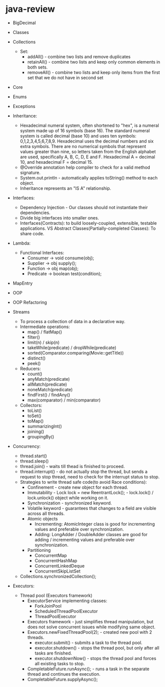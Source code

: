 # java-review

- BigDecimal

- Classes

- Collections
    - Set:
        - addAll() - combine two lists and remove duplicates
        - retainAll() - combine two lists and keep only common elements in both sets.
        - removeAll() - combine two lists and keep only items from the first set that we do not have in second set

- Core

- Enums

- Exceptions

- Inheritance:
    - Hexadecimal numeral system, often shortened to "hex", is a numeral system made up of 16 symbols (base 16). The standard numeral system is called decimal (base 10) and uses ten symbols: 0,1,2,3,4,5,6,7,8,9. Hexadecimal uses the decimal numbers and six extra symbols. There are no numerical symbols that represent values greater than nine, so letters taken from the English alphabet are used, specifically A, B, C, D, E and F. Hexadecimal A = decimal 10, and hexadecimal F = decimal 15.
    - @Override annotation help compiler to check for a valid method signature.
    - System.out.println - automatically applies toString() method to each object.
    - Inheritance represents an "IS A" relationship. 
 
- Interfaces:
    - Dependency Injection - Our classes should not instantiate their dependencies.
    - Divide big interfaces into smaller ones.
    - Interfaces(Contracts): to build loosely-coupled, extensible, testable applications. VS Abstract Classes(Partially-completed Classes): To share code.

- Lambda:
    - Functional Interfaces:
        - Consumer -> void consume(obj);
        - Supplier -> obj supply();
        - Function -> obj map(obj);
        - Predicate -> boolean test(condition);

- MapEntry

- OOP

- OOP Refactoring

- Streams
    - To process a collection of data in a declarative way.
    - Intermediate operations:
        - map() / flatMap()
        - filter()
        - limit(n) / skip(n)
        - takeWhile(predicate) / dropWhile(predicate)
        - sorted(Comparator.comparing(Movie::getTitle))
        - distinct()
        - peek()
    - Reducers:
        - count()
        - anyMatch(predicate)
        - allMatch(predicate)
        - noneMatch(predicate)
        - findFirst() / findAny()
        - max(comparator) / min(comparator)
    - Collectors:
        - toList()
        - toSet()
        - toMap()
        - summarizingInt()
        - joining()
        - groupingBy()
            
- Concurrency:
    - thread.start()
    - thread.sleep()
    - thread.join() - waits till thead is finished to proceed.
    - thread.interrupt() - do not actually stop the thread, but sends a request to stop thread, need to check for the interrupt status to stop.
    - Strategies to write thread safe code(to avoid Race conditions):
        - Confinement - create new object for each thread.
        - Immutability - Lock lock = new ReentrantLock(); - lock.lock() / lock.unlock() object while working on it.
        - Synchronization - synchronized keyword.
        - Volatile keyword - guarantees that changes to a field are visible across all threads.
        - Atomic objects 
            - Incrementing: AtomicInteger class is good for incrementing values and preferable over synchronization.
            - Adding: LongAdder / DoubleAdder classes are good for adding / incrementing values and preferable over synchronization.
        - Partitioning
            - ConcurrentMap
            - ConcurrentHashMap
            - ConcurrentLinkedDeque
            - ConcurrentSkipListSet
    - Collections.synchronizedCollection();    
    
- Executors:
    - Thread pool (Executors framework)
        - ExecutorService implementing classes:
            - ForkJoinPool
            - ScheduledThreadPoolExecutor
            - ThreadPoolExecutor
        - Executors framework - just simplifies thread manipulation, but does not solve concurrent issues while modifying same object.
        - Executors.newFixedThreadPool(2); - created new pool with 2 threads.
            - executor.submit() - submits a task to the thread pool.
            - executor.shutdown() - stops the thread pool, but only after all tasks are finished.
            - executor.shutdownNow() - stops the thread pool and forces all existing tasks to stop.  
        - CompletableFuture.runAsync(); - runs a task in the separate thread and continues the execution.
        - CompletableFuture.supplyAsync();
        
            
            
    